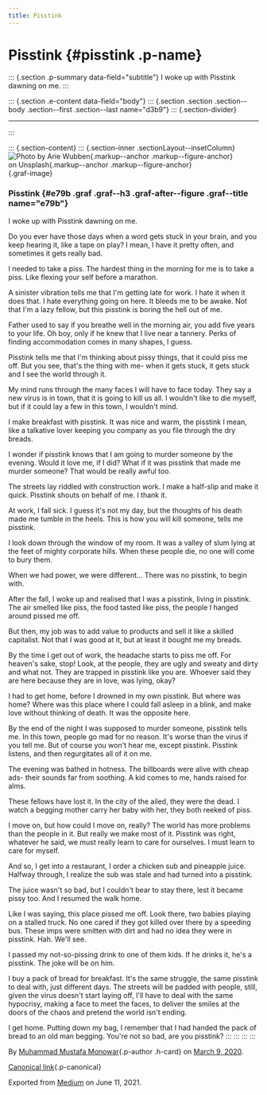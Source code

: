 ```yaml
---
title: Pisstink
---
```


Pisstink {#pisstink .p-name}
========

::: {.section .p-summary data-field="subtitle"}
I woke up with Pisstink dawning on me.
:::

::: {.section .e-content data-field="body"}
::: {.section .section .section--body .section--first .section--last name="d3b9"}
::: {.section-divider}

------------------------------------------------------------------------
:::

::: {.section-content}
::: {.section-inner .sectionLayout--insetColumn}
![Photo by [Arie
Wubben](https://unsplash.com/@condorito1953?utm_source=unsplash&utm_medium=referral&utm_content=creditCopyText){.markup--anchor
.markup--figure-anchor}
on [Unsplash](https://unsplash.com/s/photos/ugly-street?utm_source=unsplash&utm_medium=referral&utm_content=creditCopyText){.markup--anchor
.markup--figure-anchor}](https://cdn-images-1.medium.com/max/800/1*oBx7qyfCLnQsF3L9XqB1EQ.jpeg){.graf-image}

### Pisstink {#e79b .graf .graf--h3 .graf-after--figure .graf--title name="e79b"}

I woke up with Pisstink dawning on me.

Do you ever have those days when a word gets stuck in your brain, and
you keep hearing it, like a tape on play? I mean, I have it pretty
often, and sometimes it gets really bad.

I needed to take a piss. The hardest thing in the morning for me is to
take a piss. Like flexing your self before a marathon.

A sinister vibration tells me that I'm getting late for work. I hate it
when it does that. I hate everything going on here. It bleeds me to be
awake. Not that I'm a lazy fellow, but this pisstink is boring the hell
out of me.

Father used to say if you breathe well in the morning air, you add five
years to your life. Oh boy, only if he knew that I live near a tannery.
Perks of finding accommodation comes in many shapes, I guess.

Pisstink tells me that I'm thinking about pissy things, that it could
piss me off. But you see, that's the thing with me- when it gets stuck,
it gets stuck and I see the world through it.

My mind runs through the many faces I will have to face today. They say
a new virus is in town, that it is going to kill us all. I wouldn't like
to die myself, but if it could lay a few in this town, I wouldn't mind.

I make breakfast with pisstink. It was nice and warm, the pisstink I
mean, like a talkative lover keeping you company as you file through the
dry breads.

I wonder if pisstink knows that I am going to murder someone by the
evening. Would it love me, if I did? What if it was pisstink that made
me murder someone? That would be really awful too.

The streets lay riddled with construction work. I make a half-slip and
make it quick. Pisstink shouts on behalf of me. I thank it.

At work, I fall sick. I guess it's not my day, but the thoughts of his
death made me tumble in the heels. This is how you will kill someone,
tells me pisstink.

I look down through the window of my room. It was a valley of slum lying
at the feet of mighty corporate hills. When these people die, no one
will come to bury them.

When we had power, we were different... There was no pisstink, to begin
with.

After the fall, I woke up and realised that I was a pisstink, living in
pisstink. The air smelled like piss, the food tasted like piss, the
people I hanged around pissed me off.

But then, my job was to add value to products and sell it like a skilled
capitalist. Not that I was good at it, but at least it bought me my
breads.

By the time I get out of work, the headache starts to piss me off. For
heaven's sake, stop! Look, at the people, they are ugly and sweaty and
dirty and what not. They are trapped in pisstink like you are. Whoever
said they are here because they are in love, was lying, okay?

I had to get home, before I drowned in my own pisstink. But where was
home? Where was this place where I could fall asleep in a blink, and
make love without thinking of death. It was the opposite here.

By the end of the night I was supposed to murder someone, pisstink tells
me. In this town, people go mad for no reason. It's worse than the virus
if you tell me. But of course you won't hear me, except pisstink.
Pisstink listens, and then regurgitates all of it on me.

The evening was bathed in hotness. The billboards were alive with cheap
ads- their sounds far from soothing. A kid comes to me, hands raised for
alms.

These fellows have lost it. In the city of the ailed, they were the
dead. I watch a begging mother carry her baby with her, they both reeked
of piss.

I move on, but how could I move on, really? The world has more problems
than the people in it. But really we make most of it. Pisstink was
right, whatever he said, we must really learn to care for ourselves. I
must learn to care for myself.

And so, I get into a restaurant, I order a chicken sub and pineapple
juice. Halfway through, I realize the sub was stale and had turned into
a pisstink.

The juice wasn't so bad, but I couldn't bear to stay there, lest it
became pissy too. And I resumed the walk home.

Like I was saying, this place pissed me off. Look there, two babies
playing on a stalled truck. No one cared if they got killed over there
by a speeding bus. These imps were smitten with dirt and had no idea
they were in pisstink. Hah. We'll see.

I passed my not-so-pissing drink to one of them kids. If he drinks it,
he's a pisstink. The joke will be on him.

I buy a pack of bread for breakfast. It's the same struggle, the same
pisstink to deal with, just different days. The streets will be padded
with people, still, given the virus doesn't start laying off, I'll have
to deal with the same hypocrisy, making a face to meet the faces, to
deliver the smiles at the doors of the chaos and pretend the world isn't
ending.

I get home. Putting down my bag, I remember that I had handed the pack
of bread to an old man begging. You're not so bad, are you pisstink?
:::
:::
:::
:::

By [Muhammad Mustafa Monowar](https://medium.com/@mmmonowar){.p-author
.h-card} on [March 9, 2020](https://medium.com/p/aecfa3be0b33).

[Canonical
link](https://medium.com/@mmmonowar/pisstink-aecfa3be0b33){.p-canonical}

Exported from [Medium](https://medium.com) on June 11, 2021.
